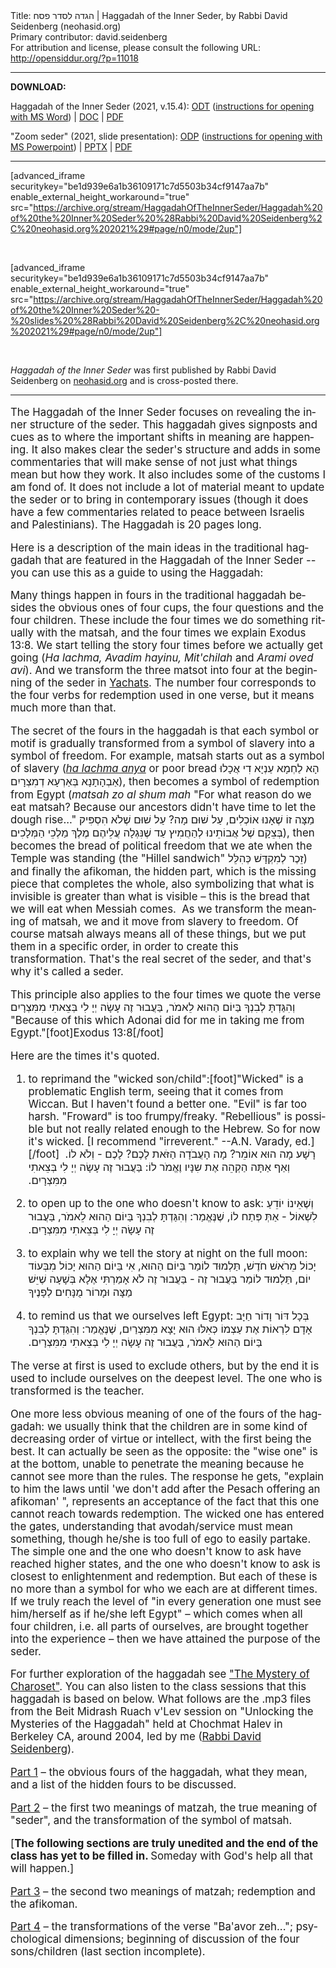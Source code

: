 <html>
<head></head>
<body>
Title: הגדה לסדר פסח | Haggadah of the Inner Seder, by Rabbi David Seidenberg (neohasid.org)<br />
Primary contributor: david.seidenberg<br />
For attribution and license, please consult the following URL: <a href="http://opensiddur.org/?p=11018">http://opensiddur.org/?p=11018</a>
<p />
<hr />

<strong>DOWNLOAD:</strong> 

Haggadah of the Inner Seder (2021, v.15.4): <a href="https://archive.org/download/HaggadahOfTheInnerSeder/Haggadah%20of%20the%20Inner%20Seder%20%28Rabbi%20David%20Seidenberg%2C%20neohasid.org%202021%29.odt">ODT</a> (<a href="https://support.microsoft.com/en-us/office/use-word-to-open-or-save-a-document-in-the-opendocument-text-odt-format-20e5189f-86f8-4d8f-ae74-ea06b7df3b0e">instructions for opening with MS Word</a>) | <a href="https://archive.org/download/HaggadahOfTheInnerSeder/Haggadah%20of%20the%20Inner%20Seder%20%28Rabbi%20David%20Seidenberg%2C%20neohasid.org%202021%29.doc">DOC</a> | <a href="https://archive.org/download/HaggadahOfTheInnerSeder/Haggadah%20of%20the%20Inner%20Seder%20%28Rabbi%20David%20Seidenberg%2C%20neohasid.org%202021%29.pdf">PDF</a> 

"Zoom seder" (2021, slide presentation): <a href="https://archive.org/download/HaggadahOfTheInnerSeder/Haggadah%20of%20the%20Inner%20Seder%20-%20slides%20%28Rabbi%20David%20Seidenberg%2C%20neohasid.org%202021%29.odp">ODP</a> (<a href="https://support.microsoft.com/en-us/office/use-powerpoint-to-open-or-save-a-presentation-in-the-opendocument-presentation-odp-format-94805e84-1b09-4c98-a8b5-0da2a52242a0">instructions for opening with MS Powerpoint</a>) | <a href="https://archive.org/download/HaggadahOfTheInnerSeder/Haggadah%20of%20the%20Inner%20Seder%20-%20slides%20%28Rabbi%20David%20Seidenberg%2C%20neohasid.org%202021%29.pptx">PPTX</a> | <a href="https://archive.org/download/HaggadahOfTheInnerSeder/Haggadah%20of%20the%20Inner%20Seder%20-%20slides%20%28Rabbi%20David%20Seidenberg%2C%20neohasid.org%202021%29.pdf">PDF</a> 



<hr />

[advanced_iframe securitykey="be1d939e6a1b36109171c7d5503b34cf9147aa7b" enable_external_height_workaround="true" src="https://archive.org/stream/HaggadahOfTheInnerSeder/Haggadah%20of%20the%20Inner%20Seder%20%28Rabbi%20David%20Seidenberg%2C%20neohasid.org%202021%29#page/n0/mode/2up"]

&nbsp;

[advanced_iframe securitykey="be1d939e6a1b36109171c7d5503b34cf9147aa7b" enable_external_height_workaround="true" src="https://archive.org/stream/HaggadahOfTheInnerSeder/Haggadah%20of%20the%20Inner%20Seder%20-%20slides%20%28Rabbi%20David%20Seidenberg%2C%20neohasid.org%202021%29#page/n0/mode/2up"]
<!-- -->
&nbsp;

<p><em>Haggadah of the Inner Seder</em> was first published by Rabbi David Seidenberg on <a href="http://neohasid.org/zman/pesach/InnerSeder/">neohasid.org</a> and is cross-posted there.

<hr />

<div class="english" lang="en" style="font-size: 1.2em;">

The Haggadah of the Inner Seder focuses on revealing the inner structure of the seder. This haggadah gives signposts and cues as to where the important shifts in meaning are happening. It also makes clear the seder's structure and adds in some commentaries that will make sense of not just what things mean but how they work. It also includes some of the customs I am fond of. It does not include a lot of material meant to update the seder or to bring in contemporary issues (though it does have a few commentaries related to peace between Israelis and Palestinians). The Haggadah is 20 pages long.

Here is a description of the main ideas in the traditional haggadah that are featured in the Haggadah of the Inner Seder -- you can use this as a guide to using the Haggadah:

Many things happen in fours in the traditional haggadah besides the obvious ones of four cups, the four questions and the four children. These include the four times we do something ritually with the matsah, and the four times we explain Exodus 13:8. We start telling the story four times before we actually get going (<em>Ha lachma, Avadim hayinu, Mit'chilah</em> and <em>Arami oved avi</em>). And we transform the three matsot into four at the beginning of the seder in <a href="/torah/yachats_generosity/">Yachats</a>. The number four corresponds to the four verbs for redemption used in one verse, but it means much more than that. 

The secret of the fours in the haggadah is that each symbol or motif is gradually transformed from a symbol of slavery into a symbol of freedom. For example, matsah starts out as a symbol of slavery (<a href="http://neohasid.org/torah/yachats_generosity/"><em>ha lachma anya</em></a> or poor bread <span class="hebrew" lang="he">הָא לַחְמָא עַנְיָא דִי אֲכָלוּ אַבְהָתָנָא בְּאַרְעָא דְמִצְרָיִם</span>), then becomes a symbol of redemption from Egypt  (<em>matsah zo al shum mah</em> "For what reason do we eat matsah? Because our ancestors didn't have time to let the dough rise..." <span class="hebrew" lang="he">מַצָּה זוֹ שֶׁאָנוּ אוֹכְלִים, עַל שׁוּם מָה? עַל שׁוּם שֶׁלֹא הִסְפִּיק בְּצֵקָם שֶׁל אֲבוֹתֵינוּ לְהַחֲמִיץ עַד שֶׁנִּגְלָה עֲלֵיהֶם מֶלֶךְ מַלְכֵי הַמְּלָכִים</span>), then becomes the bread of political freedom that we ate when the Temple was standing (the "Hillel sandwich" <span class="hebrew" lang="he">זֵכֶר לְמִקְדָּשׁ כְּהִלֵּל</span>) and finally the afikoman, the hidden part, which is the missing piece that completes the whole, also symbolizing that what is invisible is greater than what is visible – this is the bread that we will eat when Messiah comes. &nbsp;As we transform the meaning of matsah, we and it move from slavery to freedom. Of course matsah always means all of these things, but we put them in a specific order, in order to create this transformation.&nbsp;That's the real secret of the seder, and that's why it's called a seder.

This principle also applies to the four times we quote the verse <span class="hebrew" lang="he">וְהִגַּדְתָּ לְבִנְךָ בַּיוֹם הַהוּא לֵאמֹר, בַּעֲבוּר זֶה עָשָׂה יְיָ לִי בְּצֵאתִי מִמִּצְרָיִם </span> "Because of this which Adonai did for me in taking me from Egypt."[foot]Exodus 13:8[/foot]

Here are the times it's quoted.

1) to reprimand the "wicked son/child":[foot]"Wicked" is a problematic English term, seeing that it comes from Wiccan. But I haven't found a better one. "Evil" is far too harsh. "Froward" is too frumpy/freaky. "Rebellious" is possible but not really related enough to the Hebrew. So for now it's wicked. [I recommend "irreverent." --A.N. Varady, ed.] [/foot]&nbsp;
<span class="hebrew" lang="he">רָשָׁע מָה הוּא אוֹמֵר? מָה הָעֲבֹדָה הַזֹּאת לָכֶם? לָכֶם - וְלֹא לוֹ. וְאַף אַתָּה הַקְהֵה אֶת שִנָּיו וֶאֱמֹר לוֹ: בַּעֲבוּר זֶה עָשָׂה יְיָ לִי בְּצֵאתִי מִמִּצְרָיִם.‏</span>

2) to open up to the one who doesn't know to ask:
<span class="hebrew" lang="he">וְשֶׁאֵינוֹ יוֹדֵעַ לִשְׁאוֹל - אַתְּ פְּתַח לוֹ, שֶׁנֶּאֱמַר: וְהִגַּדְתָּ לְבִנְךָ בַּיוֹם הַהוּא לֵאמֹר, בַּעֲבוּר זֶה עָשָׂה יְיָ לִי בְּצֵאתִי מִמִּצְרָיִם.‏</span>

3) to explain why we tell the story at night on the full moon:
<span class="hebrew" lang="he">יָכוֹל מֵרֹאשׁ חֹדֶשׁ, תַּלְמוּד לוֹמַר בַּיוֹם הַהוּא, אִי בַּיוֹם הַהוּא יָכוֹל מִבְּעוֹד יוֹם, תַּלְמוּד לוֹמַר בַּעֲבוּר זֶה - בַּעֲבוּר זֶה לֹא אָמַרְתִּי אֶלָא בְּשָׁעָה שֶׁיֵּשׁ מַצָּה וּמָרוֹר מֻנָּחִים לְפָנֶיךָ‏</span>

4) to remind us that we ourselves left Egypt:
<span class="hebrew" lang="he">בְּכָל דּוֹר וָדוֹר חַיָּב אָדָם לִרְאוֹת אֶת עַצְמוֹ כְּאִלּוּ הוּא יָצָא מִמִּצְרַיִם, שֶׁנֶּאֱמַר: וְהִגַּדְתָּ לְבִנְךָ בַּיוֹם הַהוּא לֵאמֹר, בַּעֲבוּר זֶה עָשָׂה יְיָ לִי בְּצֵאתִי מִמִּצְרָיִם.‏</span>

The verse at first is used to exclude others, but by the end it is used to include ourselves on the deepest level. The one who is transformed is the teacher.

One more less obvious meaning of one of the fours of the haggadah: we usually think that the children are in some kind of decreasing order of virtue or intellect, with the first being the best. It can actually be seen as the opposite: the "wise one" is at the bottom, unable to penetrate the meaning because he cannot see more than the rules. The response he gets, "explain to him the laws until 'we don't add after the Pesach offering an afikoman' ", represents an acceptance of the fact that this one cannot reach towards redemption. The wicked one has entered the gates, understanding that avodah/service must mean something, though he/she is too full of ego to easily partake. The simple one and the one who doesn't know to ask have reached higher states, and the one who doesn't know to ask is closest to enlightenment and redemption. But each of these is no more than a symbol for who we each are at different times. If we truly reach the level of "in every generation one must see him/herself as if he/she left Egypt" – which comes when all four children, i.e. all parts of ourselves, are brought together into the experience – then we have attained the purpose of the seder.

For further exploration of the haggadah see <a href="http://neohasid.org/torah/mystery_of_charoset">"The Mystery of Charoset"</a>. You can also listen to the class sessions that this haggadah is based on below. What follows are the .mp3 files from the Beit Midrash Ruach v'Lev session on "Unlocking the Mysteries of the Haggadah" held at Chochmat Halev in Berkeley CA, around 2004, led by me (<a href="http://neohasid.org/about/teaching/">Rabbi David Seidenberg</a>).

<a href="http://neohasid.org/audio/classes/unlocking part1.mp3"><u>Part 1</u></a> – the obvious fours of the haggadah, what they mean, and a list of the hidden fours to be discussed.

<a href="http://neohasid.org/audio/classes/unlocking part2.mp3"><u>Part 2</u></a> – the first two meanings of matzah, the true meaning of "seder", and the transformation of the symbol of matsah.

[<strong>The following sections are truly unedited and the end of the class has yet to be filled in. </strong>Someday with God's help all that will happen.]&nbsp;

<a href="http://neohasid.org/audio/classes/unlocking part3.mp3"><u>Part 3</u></a> – the second two meanings of matzah; redemption and the afikoman.

<a href="http://neohasid.org/audio/classes/unlocking part4.mp3"><u>Part 4</u></a> – the transformations of the verse "Ba'avor zeh..."; psychological dimensions; beginning of discussion of the four sons/children (last section incomplete).
</div>


</body>
</html>